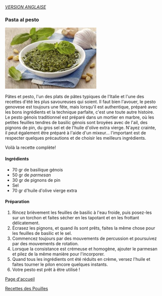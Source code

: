 [*VERSION ANGLAISE*](../en/pesto.md)

### Pasta al pesto

![alt text](../images/ricetta-tradizionale-ligure-pesto-fatto-in-casa-3.jpg)

Pâtes et pesto, l'un des plats de pâtes typiques de l'Italie et l'une des recettes d'été les plus savoureuses qui soient. Il faut bien
l'avouer, le pesto genovese est toujours une fête, mais lorsqu'il est authentique, préparé avec les bons ingrédients et la technique
parfaite, c'est une toute autre histoire. 
Le pesto génois traditionnel est préparé dans un mortier en marbre, où les petites feuilles tendres de basilic génois sont broyées avec de 
l'ail, des pignons de pin, du gros sel et de l'huile d'olive extra vierge. 
N'ayez crainte, il peut également être préparé à l'aide d'un mixeur... l'important est de respecter quelques précautions et de choisir les 
meilleurs ingrédients.

Voilà la recette complète!

#### Ingrédients
- 70 gr de basilique génois 
- 50 gr de _parmesan_
- 30 gr de pignons de pin
- Sel
- 70 gr d'huile d'olive vierge extra

#### Préparation
1. Rincez brièvement les feuilles de basilic à l'eau froide, puis posez-les sur un torchon et faites sécher en les tapotant et en les
   frottant délicatement.
2. Écrasez les pignons, et quand ils sont prêts, faites la même chose pour les feuilles de basilic et le sel.
3. Commencez toujours par des mouvements de percussion et poursuivez par des mouvements de rotation.
4. Lorsque la consistance est crémeuse et homogène, ajouter le parmesan et pilez de la même manière pour l'incorporer.
5. Quand tous les ingrédients ont été réduits en crème, versez l'huile et faites tourner le pilon encore quelques instants.
6. Votre pesto est prêt à être utilisé !

[Page d'accueil](README.md)

[Recettes des Pouilles](pouilles.md)
